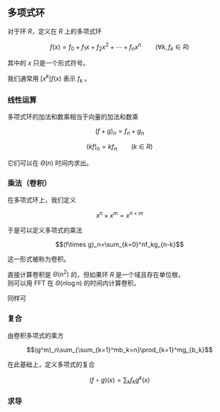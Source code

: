 ## 多项式环

对于环 $R$，定义在 $R$ 上的多项式环

$$f(x)=f_0+f_1x+f_2x^2+\cdots+f_nx^n\qquad(\forall k,f_k\in R)$$

其中的 $x$ 只是一个形式符号。

我们通常用 $[x^k]f(x)$ 表示 $f_k$ 。

### 线性运算

多项式环的加法和数乘相当于向量的加法和数乘

$$(f+g)_n=f_n+g_n$$

$$(kf)_n=kf_n\qquad(k\in R)$$

它们可以在 $\Theta(n)$ 时间内求出。

### 乘法（卷积）

在多项式环上，我们定义

$$x^n\times x^m=x^{n+m}$$

于是可以定义多项式的乘法

$$(f\times g)_n=\sum_{k=0}^nf_kg_{n-k}$$

这一形式被称为卷积。

直接计算卷积是 $\Theta(n^2)$ 的，但如果环 $R$ 是一个域且存在单位根，  
则可以用 FFT 在 $\Theta(n\log n)$ 的时间内计算卷积。

同样可

### 复合

由卷积多项式的乘方

$$(g^m)_n\sum_{\sum_{k=1}^mb_k=n}\prod_{k=1}^mg_{b_k}$$

在此基础上，定义多项式的复合

$$(f\circ g)(x)=\sum_{k}f_kg^k(x)$$

### 求导